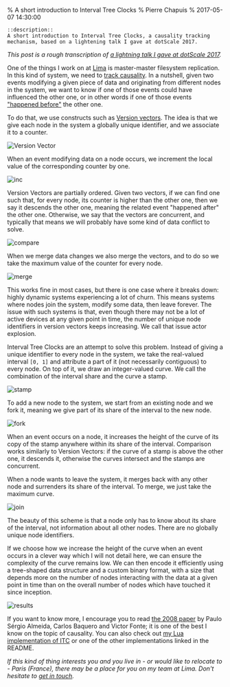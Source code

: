 % A short introduction to Interval Tree Clocks
% Pierre Chapuis
% 2017-05-07 14:30:00

    ::description::
    A short introduction to Interval Tree Clocks, a causality tracking
    mechanism, based on a lightening talk I gave at dotScale 2017.

*This post is a rough transcription of [a lightning talk I gave at dotScale
2017](http://files.catwell.info/presentations/2017-04-dotscale-itc/).*

One of the things I work on at [Lima](https://meetlima.com) is master-master
filesystem replication. In this kind of system, we need to
[track causality](http://queue.acm.org/detail.cfm?id=2917756). In a nutshell,
given two events modifying a given piece of data and originating from different
nodes in the system, we want to know if one of those events could have
influenced the other one, or in other words if one of those events
["happened before"](https://en.wikipedia.org/wiki/Happened-before) the other
one.

To do that, we use constructs such as
[Version vectors](https://en.wikipedia.org/wiki/Version_vector). The idea is
that we give each node in the system a globally unique identifier, and we
associate it to a counter.

![Version Vector](img/itc-vv.png)

When an event modifying data on a node occurs,
we increment the local value of the corresponding counter by one.

![inc](img/itc-vv-inc.png)

Version Vectors are partially ordered. Given two vectors, if we can find one
such that, for every node, its counter is higher than the other one, then
we say it descends the other one, meaning the related event "happened after"
the other one. Otherwise, we say that the vectors are concurrent, and typically
that means we will probably have some kind of data conflict to solve.

![compare](img/itc-vv-cmp.png)

When we merge data changes we also merge the vectors, and to do so we take
the maximum value of the counter for every node.

![merge](img/itc-vv-merge.png)

This works fine in most cases, but there is one case where it breaks down:
highly dynamic systems experiencing a lot of churn. This means systems where
nodes join the system, modify some data, then leave forever. The issue with
such systems is that, even though there may not be a lot of active devices at
any given point in time, the number of unique node identifiers in version
vectors keeps increasing. We call that issue actor explosion.

Interval Tree Clocks are an attempt to solve this problem. Instead of
giving a unique identifier to every node in the system, we take the
real-valued interval `[0, 1]` and attribute a part of it (not necessarily
contiguous) to every node. On top of it, we draw an integer-valued curve.
We call the combination of the interval share and the curve a stamp.

![stamp](img/itc-stamp.png)

To add a new node to the system, we start from an existing node and we fork it,
meaning we give part of its share of the interval to the new node.

![fork](img/itc-fork.png)

When an event occurs on a node, it increases the height of the curve of its
copy of the stamp anywhere within its share of the interval. Comparison works
similarly to Version Vectors: if the curve of a stamp is above the other one,
it descends it, otherwise the curves intersect and the stamps are concurrent.

When a node wants to leave the system, it merges back with any other node and
surrenders its share of the interval. To merge, we just take the maximum
curve.

![join](img/itc-join.png)

The beauty of this scheme is that a node only has to know about its share of
the interval, not information about all other nodes. There are no globally
unique node identifiers.

If we choose how we increase the height of the curve when an event occurs in a
clever way which I will not detail here, we can ensure the complexity of the
curve remains low. We can then encode it efficiently using a tree-shaped data
structure and a custom binary format, with a size that depends more on the
number of nodes interacting with the data at a given point in time than
on the overall number of nodes which have touched it since inception.

![results](img/itc-results.png)

If you want to know more, I encourage you to read
[the 2008 paper](http://haslab.uminho.pt/cbm/files/itc.pdf) by Paulo Sérgio
Almeida, Carlos Baquero and Victor Fonte; it is one of the best I know on the
topic of causality. You can also check out [my Lua implementation of
ITC](https://github.com/catwell/itc.lua) or one of the other implementations
linked in the README.

*If this kind of thing interests you and you live in - or would like to
relocate to - Paris (France), there may be a place for you on my team at Lima.
Don't hesitate to [get in touch](https://catwell.info).*
